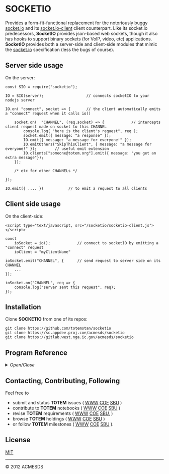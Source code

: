 # SOCKETIO

Provides a form-fit-functional replacement for the notoriously buggy [socket.io](https://www.npmjs.com/package/socket.io) 
and its [socket.io-client](https://www.npmjs.com/package/socket.io-client) client counterpart.  Like its socket.io predecessors, 
**SocketIO** provides json-based web sockets, though it also has hooks to support binary sockets (for VoIP, video, etc) applications.
**SocketIO** provides both a server-side and client-side modules that mimic the [socket.io](https://socket.io/docs/v3/client-initialization/)
specification (less the bugs of course).

## Server side usage

On the server:

	const SIO = require("socketio");
	
	IO = SIO(server);					// connects socketIO to your nodejs server
	
	IO.on( "connect", socket => {		// the client automatically emits a "connect" request when it calls io()  
	
		socket.on(  "CHANNEL", (req,socket) => {			// intercepts client request made on socket to this CHANNEL
			console.log( "here is the client's request", req ); 
			socket.emit({ message: "a response" });
			IO.emit({ message: "a message for everyone!" });
			IO.emitOthers("SkipThisClient", { message: "a message for everyone!" });		// useful emit extension
			IO.clients["someone@totem.org"].emit({ message: "you get an extra message"});
		});
		
		/* etc for other CHANNELs */
		
	});
	
	IO.emit({ .... })  			// to emit a request to all clients

## Client side usage

On the client-side:

	<script type="text/javascript, src="/socketio/socketio-client.js"></script>

	const
		ioSocket = io();			// connect to socketIO by emitting a "connect" request
		ioClient = "myClientName"

	ioSocket.emit("CHANNEL", {		// send request to server side on its CHANNEL
		...
	});
	
	ioSocket.on("CHANNEL", req => {
		console.log("server sent this request", req);
	});
	
## Installation

Clone **SOCKETIO** from one of its repos:

	git clone https://github.com/totemstan/socketio
	git clone https://sc.appdev.proj.coe/acmesds/socketio
	git clone https://gitlab.west.nga.ic.gov/acmesds/socketio

## Program Reference
<details>
<summary>
<i>Open/Close</i>
</summary>
## Modules

<dl>
<dt><a href="#module_SOCKETIO">SOCKETIO</a></dt>
<dd><p>Replaces the buggy socket.io and socket.io-client modules.
Documented in accordance with <a href="https://jsdoc.app/">jsdoc</a>.</p>
<p>ref: <a href="https://medium.com/hackernoon/implementing-a-websocket-server-with-node-js-d9b78ec5ffa8">https://medium.com/hackernoon/implementing-a-websocket-server-with-node-js-d9b78ec5ffa8</a></p>
</dd>
<dt><a href="#module_SOCKETIO-CLIENT">SOCKETIO-CLIENT</a></dt>
<dd><p>Replaces the buggy socket.io and socket.io-client modules.</p>
</dd>
</dl>

<a name="module_SOCKETIO"></a>

## SOCKETIO
Replaces the buggy socket.io and socket.io-client modules.
Documented in accordance with [jsdoc](https://jsdoc.app/).

ref: https://medium.com/hackernoon/implementing-a-websocket-server-with-node-js-d9b78ec5ffa8

**Requires**: <code>module:CRYPTO</code>  
<a name="module_SOCKETIO-CLIENT"></a>

## SOCKETIO-CLIENT
Replaces the buggy socket.io and socket.io-client modules.

</details>

## Contacting, Contributing, Following

Feel free to 
* submit and status **TOTEM** issues (
[WWW](http://totem.zapto.org/issues.view) 
[COE](https://totem.west.ile.nga.ic.gov/issues.view) 
[SBU](https://totem.nga.mil/issues.view)
)  
* contribute to **TOTEM** notebooks (
[WWW](http://totem.zapto.org/shares/notebooks/) 
[COE](https://totem.west.ile.nga.ic.gov/shares/notebooks/) 
[SBU](https://totem.nga.mil/shares/notebooks/)
)  
* revise **TOTEM** requirements (
[WWW](http://totem.zapto.org/reqts.view) 
[COE](https://totem.west.ile.nga.ic.gov/reqts.view) 
[SBU](https://totem.nga.mil/reqts.view), 
)  
* browse **TOTEM** holdings (
[WWW](http://totem.zapto.org/) 
[COE](https://totem.west.ile.nga.ic.gov/) 
[SBU](https://totem.nga.mil/)
)  
* or follow **TOTEM** milestones (
[WWW](http://totem.zapto.org/milestones.view) 
[COE](https://totem.west.ile.nga.ic.gov/milestones.view) 
[SBU](https://totem.nga.mil/milestones.view)
).

## License

[MIT](LICENSE)

* * *

&copy; 2012 ACMESDS
